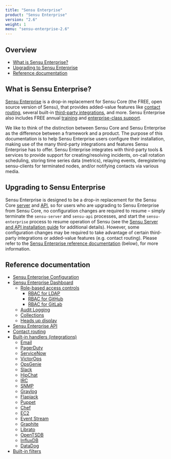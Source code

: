 ```yaml
---
title: "Sensu Enterprise"
product: "Sensu Enterprise"
version: "2.6"
weight: 1
menu: "sensu-enterprise-2.6"
---
```


## Overview

- [What is Sensu Enterprise?](#what-is-sensu-enterprise)
- [Upgrading to Sensu Enterprise](#upgrading-to-sensu-enterprise)
- [Reference documentation](#reference-documentation)

## What is Sensu Enterprise?

[Sensu Enterprise][1] is a drop-in replacement for Sensu Core (the FREE, open
source version of Sensu), that provides added-value features like [contact
routing][2], several built-in [third-party integrations][3], and more. Sensu
Enterprise also includes FREE annual [training][4] and [enterprise-class
support][5].

We like to think of the distinction between Sensu Core and Sensu Enterprise as
the difference between a framework and a product. The purpose of this
documentation is to help Sensu Enterprise users configure their installation,
making use of the many third-party integrations and features Sensu Enterprise
has to offer. Sensu Enterprise integrates with third-party tools & services to
provide support for creating/resolving incidents, on-call rotation scheduling,
storing time series data (metrics), relaying events, deregistering sensu-clients
for terminated nodes, and/or notifying contacts via various media.

## Upgrading to Sensu Enterprise

Sensu Enterprise is designed to be a drop-in replacement for the Sensu Core
[server][6] and [API][7], so for users who are upgrading to Sensu Enterprise
from Sensu Core, no configuration changes are required to resume – simply
terminate the `sensu-server` and `sensu-api` processes, and start the
`sensu-enterprise` process to resume  operation of Sensu (see the [Sensu Server
and API installation guide][8] for  additional details). However, some
configuration changes may be required to take  advantage of certain third-party
integrations or added-value features (e.g. contact routing). Please refer to the
[Sensu Enterprise reference documentation][9] (below), for more
information.

## Reference documentation

- [Sensu Enterprise Configuration](configuration)
- [Sensu Enterprise Dashboard](dashboard)
  - [Role-based access controls](rbac/overview)
    - [RBAC for LDAP](rbac/rbac-for-ldap)
    - [RBAC for GitHub](rbac/rbac-for-github)
    - [RBAC for GitLab](rbac/rbac-for-gitlab)
  - [Audit Logging](rbac/audit-logging)
  - [Collections](collections)
  - [Heads up display](hud)
- [Sensu Enterprise API](api)
- [Contact routing](contact-routing)
- [Built-in handlers (integrations)](built-in-handlers)
  - [Email](integrations/email)
  - [PagerDuty](integrations/pagerduty)
  - [ServiceNow](integrations/servicenow)
  - [VictorOps](integrations/victorops)
  - [OpsGenie](integrations/opsgenie)
  - [Slack](integrations/slack)
  - [HipChat](integrations/hipchat)
  - [IRC](integrations/irc)
  - [SNMP](integrations/snmp)
  - [Graylog](integrations/graylog)
  - [Flapjack](integrations/flapjack)
  - [Puppet](integrations/puppet)
  - [Chef](integrations/chef)
  - [EC2](integrations/ec2)
  - [Event Stream](integrations/event_stream)
  - [Graphite](integrations/graphite)
  - [Librato](integrations/librato)
  - [OpenTSDB](integrations/opentsdb)
  - [InfluxDB](integrations/influxdb)
  - [DataDog](integrations/datadog)
- [Built-in filters](built-in-filters)


[1]:  /sensu-enterprise
[2]:  contact-routing
[3]:  built-in-handlers
[4]:  /training
[5]:  https://sensuapp.org/support
[6]:  /sensu-core/1.0/reference/server
[7]:  /sensu-core/1.0/api/overview
[8]:  installation/install-sensu-server-api#sensu-enterprise
[9]:  #reference-documentation
